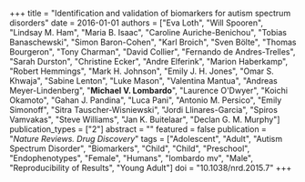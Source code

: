 +++
title = "Identification and validation of biomarkers for autism spectrum disorders"
date = 2016-01-01
authors = ["Eva Loth", "Will Spooren", "Lindsay M. Ham", "Maria B. Isaac", "Caroline Auriche-Benichou", "Tobias Banaschewski", "Simon Baron-Cohen", "Karl Broich", "Sven Bölte", "Thomas Bourgeron", "Tony Charman", "David Collier", "Fernando de Andres-Trelles", "Sarah Durston", "Christine Ecker", "Andre Elferink", "Marion Haberkamp", "Robert Hemmings", "Mark H. Johnson", "Emily J. H. Jones", "Omar S. Khwaja", "Sabine Lenton", "Luke Mason", "Valentina Mantua", "Andreas Meyer-Lindenberg", "**Michael V. Lombardo**", "Laurence O'Dwyer", "Koichi Okamoto", "Gahan J. Pandina", "Luca Pani", "Antonio M. Persico", "Emily Simonoff", "Sitra Tauscher-Wisniewski", "Jordi Llinares-Garcia", "Spiros Vamvakas", "Steve Williams", "Jan K. Buitelaar", "Declan G. M. Murphy"]
publication_types = ["2"]
abstract = ""
featured = false
publication = "*Nature Reviews. Drug Discovery*"
tags = ["Adolescent", "Adult", "Autism Spectrum Disorder", "Biomarkers", "Child", "Child", "Preschool", "Endophenotypes", "Female", "Humans", "lombardo mv", "Male", "Reproducibility of Results", "Young Adult"]
doi = "10.1038/nrd.2015.7"
+++

